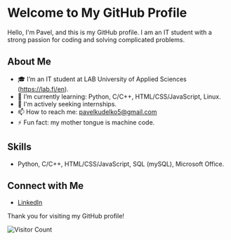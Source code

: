 # Welcome to My GitHub Profile

Hello, I'm Pavel, and this is my GitHub profile. I am an IT student with a strong passion for coding and solving complicated
problems.

## About Me

- :mortar_board: I’m an IT student at LAB University of Applied Sciences (https://lab.fi/en).
- 🌱 I’m currently learning: Python, C/C++, HTML/CSS/JavaScript, Linux.
- :briefcase: I'm actively seeking internships.
- 📫 How to reach me: pavelkudelko5@gmail.com
- ⚡ Fun fact: my mother tongue is machine code.

## Skills

- Python, C/C++, HTML/CSS/JavaScript, SQL (mySQL), Microsoft Office.


## Connect with Me

- [LinkedIn](https://www.linkedin.com/in/pavel-kudelko-a29066295/)
  

Thank you for visiting my GitHub profile!

![Visitor Count](https://visitor-badge.laobi.icu/badge?page_id=your_username.your_username)
